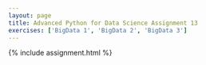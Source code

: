 ```yaml
---
layout: page
title: Advanced Python for Data Science Assignment 13
exercises: ['BigData 1', 'BigData 2', 'BigData 3']
---
```


{% include assignment.html %}
